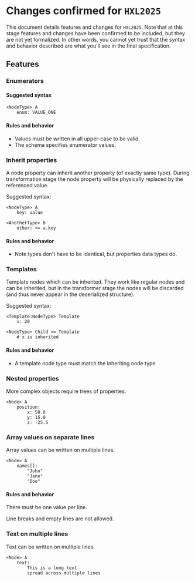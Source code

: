 # Changes confirmed for ``HXL2025``

This document details features and changes for ``HXL2025``.
Note that at this stage features and changes have been confirmed
to be included, but they are not yet formalized. In other words,
you cannot yet trust that the syntax and behavior described are
what you'll see in the final specification.

## Features

### Enumerators

#### Suggested syntax

````text
<NodeType> A
    enum: VALUE_ONE
````

#### Rules and behavior

- Values must be written in all upper-case to be valid.
- The schema specifies enumerator values.

### Inherit properties

A node property can inherit another property (of exactly same type).
During transformation stage the node property will be physically replaced
by the referenced value.

Suggested syntax:

````text
<NodeType> A
    key: value
    
<AnotherType> B
    other: <= a.key
````

#### Rules and behavior

- Note types don't have to be identical, but properties data types do.

### Templates

Template nodes which can be inherited. They work
like regular nodes and can be inherited, but in the transformer
stage the nodes will be discarded (and thus never appear in the
deserialized structure).

Suggested syntax:

````text
<Template:NodeType> Template
    x: 20
    
<NodeType> Child <= Template
    # x is inherited
````

#### Rules and behavior

- A template node type must match the inheriting node type

### Nested properties

More complex objects require trees of properties.

````text
<Node> A
    position:
        x: 50.0
        y: 15.0
        z: -25.5
````

### Array values on separate lines

Array values can be written on multiple lines.

````text
<Node> A
    names[]:
        "John"
        "Jane"
        "Doe"
````

#### Rules and behavior

There must be one value per line.

Line breaks and empty lines are not allowed.

### Text on multiple lines

Text can be written on multiple lines.

````text
<Node> A
    text:
        This is a long text
        spread across multiple lines
````
